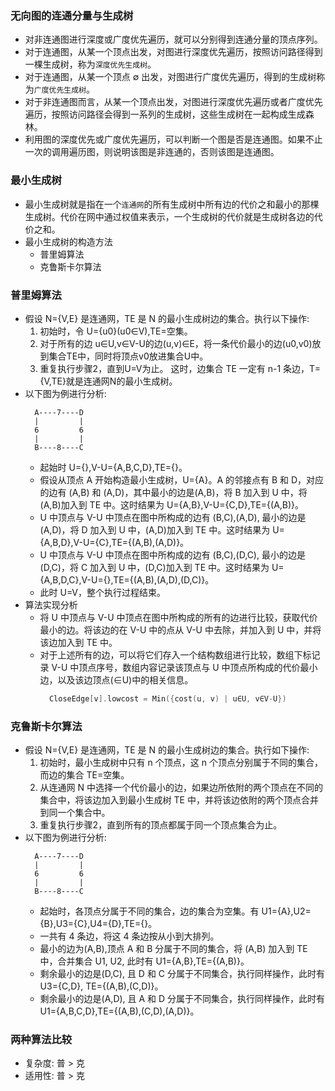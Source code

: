
### 无向图的连通分量与生成树

- 对非连通图进行深度或广度优先遍历，就可以分别得到连通分量的顶点序列。
- 对于连通图，从某一个顶点出发，对图进行深度优先遍历，按照访问路径得到一棵生成树，称为`深度优先生成树`。
- 对于连通图，从某一个顶点 ∅ 出发，对图进行广度优先遍历，得到的生成树称为`广度优先生成树`。
- 对于非连通图而言，从某一个顶点出发，对图进行深度优先遍历或者广度优先遍历，按照访问路径会得到一系列的生成树，这些生成树在一起构成生成森林。
- 利用图的深度优先或广度优先遍历，可以判断一个图是否是连通图。如果不止一次的调用遍历图，则说明该图是非连通的，否则该图是连通图。

### 最小生成树

- 最小生成树就是指在一个`连通网`的所有生成树中所有边的代价之和最小的那棵生成树。代价在网中通过权值来表示，一个生成树的代价就是生成树各边的代价之和。
- 最小生成树的构造方法
    + 普里姆算法
    + 克鲁斯卡尔算法

### 普里姆算法

- 假设 N={V,E} 是连通网，TE 是 N 的最小生成树边的集合。执行以下操作:
    1. 初始时，令 U={u0}(u0∈V),TE=空集。
    2. 对于所有的边 u∈U,v∈V-U的边(u,v)∈E，将一条代价最小的边(u0,v0)放到集合TE中，同时将顶点v0放进集合U中。
    3. 重复执行步骤2，直到U=V为止。
这时，边集合 TE 一定有 n-1 条边，T={V,TE}就是连通网N的最小生成树。
- 以下图为例进行分析: 
  ```shell
    A----7----D
    |         |
    6         6
    |         |
    B----8----C
  ```
    + 起始时 U={},V-U={A,B,C,D},TE={}。
    + 假设从顶点 A 开始构造最小生成树，U={A}。A 的邻接点有 B 和 D，对应的边有 (A,B) 和 (A,D)，其中最小的边是(A,B)，将 B 加入到 U 中，将(A,B)加入到 TE 中。这时结果为 U={A,B},V-U={C,D},TE={(A,B)}。
    + U 中顶点与 V-U 中顶点在图中所构成的边有 (B,C),(A,D), 最小的边是(A,D)，将 D 加入到 U 中，(A,D)加入到 TE 中。这时结果为 U={A,B,D},V-U={C},TE={(A,B),(A,D)}。
    + U 中顶点与 V-U 中顶点在图中所构成的边有 (B,C),(D,C), 最小的边是(D,C)，将 C 加入到 U 中，(D,C)加入到 TE 中。这时结果为 U={A,B,D,C},V-U={},TE={(A,B),(A,D),(D,C)}。
    + 此时 U=V，整个执行过程结束。
- 算法实现分析
    + 将 U 中顶点与 V-U 中顶点在图中所构成的所有的边进行比较，获取代价最小的边。将该边的在 V-U 中的点从 V-U 中去除，并加入到 U 中，并将该边加入到 TE 中。
    + 对于上述所有的边，可以将它们存入一个结构数组进行比较，数组下标记录 V-U 中顶点序号，数组内容记录该顶点与 U 中顶点所构成的代价最小边，以及该边顶点(∈U)中的相关信息。
      ```c
        CloseEdge[v].lowcost = Min({cost(u, v) | u∈U, v∈V-U})
      ```

### 克鲁斯卡尔算法

- 假设 N={V,E} 是连通网，TE 是 N 的最小生成树边的集合。执行如下操作:
    1. 初始时，最小生成树中只有 n 个顶点，这 n 个顶点分别属于不同的集合，而边的集合 TE=空集。
    2. 从连通网 N 中选择一个代价最小的边，如果边所依附的两个顶点在不同的集合中，将该边加入到最小生成树 TE 中，并将该边依附的两个顶点合并到同一个集合中。
    3. 重复执行步骤2，直到所有的顶点都属于同一个顶点集合为止。
- 以下图为例进行分析: 
  ```shell
    A----7----D
    |         |
    6         6
    |         |
    B----8----C
  ```
    + 起始时，各顶点分属于不同的集合，边的集合为空集。有 U1={A},U2={B},U3={C},U4={D},TE={}。
    + 一共有 4 条边，将这 4 条边按从小到大排列。
    + 最小的边为(A,B),顶点 A 和 B 分属于不同的集合，将 (A,B) 加入到 TE 中，合并集合 U1, U2, 此时有 U1={A,B},TE={(A,B)}。
    + 剩余最小的边是(D,C), 且 D 和 C 分属于不同集合，执行同样操作，此时有U3={C,D}, TE={(A,B),(C,D)}。
    + 剩余最小的边是(A,D), 且 A 和 D 分属于不同集合，执行同样操作，此时有U1={A,B,C,D},TE={(A,B),(C,D),(A,D)}。
    
### 两种算法比较

- 复杂度: 普 > 克
- 适用性: 普 > 克
